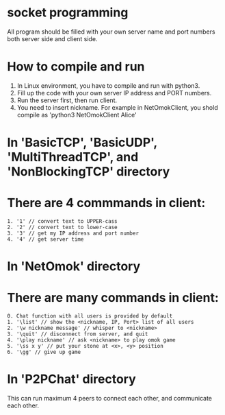 # socket programming
All program should be filled with your own server name and port numbers both server side and client side.


# How to compile and run
1. In Linux environment, you have to compile and run with python3.
2. Fill up the code with your own server IP address and PORT numbers.
3. Run the server first, then run client.
4. You need to insert nickname. For example in NetOmokClient, you shold compile as 'python3 NetOmokClient Alice'


# In 'BasicTCP', 'BasicUDP', 'MultiThreadTCP', and 'NonBlockingTCP' directory
# There are 4 commmands in client:
    1. '1' // convert text to UPPER-cass
    2. '2' // convert text to lower-case
    3. '3' // get my IP address and port number
    4. '4' // get server time


# In 'NetOmok' directory
# There are many commands in client:
    0. Chat function with all users is provided by default
    1. '\list' // show the <nickname, IP, Port> list of all users
    2. '\w nickname message' // whisper to <nickname>
    3. '\quit' // disconnect from server, and quit
    4. '\play nickname' // ask <nickname> to play omok game
    5. '\ss x y' // put your stone at <x>, <y> position
    6. '\gg' // give up game

# In 'P2PChat' directory
This can run maximum 4 peers to connect each other, and communicate each other.
